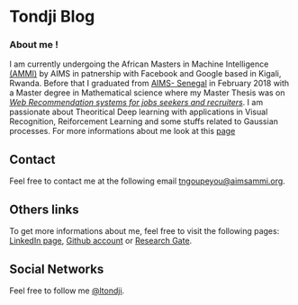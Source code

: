 # Tondji Blog

### About me !


I am currently undergoing the African Masters in Machine Intelligence [(AMMI)](http://aims-ammi.com/) by AIMS in patnership with Facebook and Google based in Kigali, Rwanda.
Before that I graduated from [AIMS- Senegal](https://www.aims-senegal.org/) in February 2018 with a Master degree in Mathematical science where my Master Thesis was on [*Web Recommendation systems for jobs seekers and recruiters*](https://scholar.google.com/citations?user=NEBFZl8AAAAJ&hl=en).
I am passionate about Theoritical Deep learning with applications in Visual Recognition, Reiforcement Learning and some stuffs related to Gaussian processes.
For more informations about me look at this [page](post.md)

## Contact
Feel free to contact me at the following email <tngoupeyou@aimsammi.org>.

## Others links 
To get more informations about me, feel free to visit the following pages: [LinkedIn page](https://www.linkedin.com/in/lionel-ngoupeyou-tondji-057a25128), [Github account](https://github.com/tondji/) or [Research Gate](https://www.researchgate.net/profile/Lionel_Ngoupeyou_Tondji).

## Social Networks
Feel free to follow me [@ltondji](https://twitter.com/ltondji).
